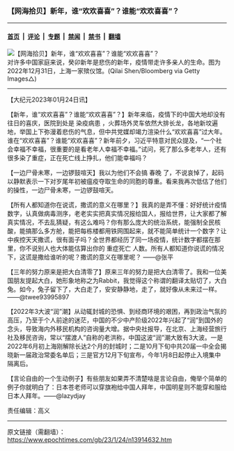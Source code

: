 ### 【网海拾贝】新年，谁“欢欢喜喜”？谁能“欢欢喜喜”？

---

#### [首页](../../../..?n13914632) &nbsp;|&nbsp; [评论](../../../../../epoch-comment?n13914632) &nbsp;|&nbsp; [专题](../../../../../epoch-special?n13914632) &nbsp;|&nbsp; [禁闻](../../../../../epoch-news?n13914632) &nbsp;|&nbsp; [禁书](../../../../../books?n13914632) &nbsp;|&nbsp; [翻墙](https://github.com/gfw-breaker/nogfw/blob/master/README.md?n13914632)


<div><img alt="【网海拾贝】新年，谁“欢欢喜喜”？谁能“欢欢喜喜”？" class="attachment-djy_600_400 size-djy_600_400 wp-post-image" src="https://i.epochtimes.com/assets/uploads/2023/01/id13911398-GettyImages-1245913803-600x400.jpg"/>
<div class="caption">
 对许多中国家庭来说，癸卯新年是悲伤的新年，疫情带走许多亲人的生命。图为2022年12月31日，上海一家殡仪馆。(Qilai Shen/Bloomberg via Getty Images△)
</div></div><hr/><div class="post_content" id="artbody" itemprop="articleBody">
 <!-- article content begin -->
 <p>
  【大纪元2023年01月24日讯】
 </p>
 <p>
  【新年，谁“欢欢喜喜”？谁能“欢欢喜喜”？】新年来临，疫情下的中国大地却没有往日的喜庆，医院到处是
  <ok href="https://www.epochtimes.com/gb/tag/%E6%9F%93%E7%96%AB%E7%97%85%E6%82%A3.html">
   染疫病患
  </ok>
  ，火葬场外灵车依然大排长龙，各地新坟遍地，举国上下弥漫着悲伤的气息，但中共党媒却竭力渲染什么“欢欢喜喜”过大年。谁在“欢欢喜喜”？谁能“欢欢喜喜”？新年前夕，习近平特意对民众提及，“一个社会幸福不幸福，很重要的是看老年人幸福不幸福。”试问，死了那么多老年人，还有很多染了重症，正在死亡线上挣扎，他们能幸福吗？
 </p>
 <p>
  【一边尸骨未寒，一边锣鼓喧天】我以为他们不会搞
  <ok href="https://www.epochtimes.com/gb/tag/%E6%98%A5%E6%99%9A.html">
   春晚
  </ok>
  了，不说哀悼了，起码以静默表示一下对岁尾年初被瘟疫夺取生命的同胞的尊重。看来我再次低估了他们的操性，一边尸骨未寒，一边锣鼓喧天。
 </p>
 <p>
  【所有人都知道你在说谎，撒谎的意义在哪里？】我真的是弄不懂：好好统计疫情数字，认真做病毒测序，老老实实把真实情况报给国人，报给世界，让大家都了解真实情况，不去乱猜疑，有这么难吗？你有那么庞大的统治系统，能强制全民核酸，能搞那么多方舱，能把每栋楼都用铁网围起来，就不能简单统计一个数字？让中疾控天天撒谎，很有面子吗？全世界都经历了同一场疫情，统计数字都摆在那里，你不说别人也大体能估算出你的
  <ok href="https://www.epochtimes.com/gb/tag/%E9%87%8D%E7%97%87%E6%AD%BB%E4%BA%A1.html">
   重症死亡
  </ok>
  人数。所有人都知道你说谎的情况下，这谎是撒给谁听的呢？撒谎的意义在哪里呢？ ——@张平
 </p>
 <p>
  【三年的努力原来是把大白清零了】原来三年的努力是把大白清零了。我和一位美国朋友提起大白，她形象地称之为Rabbit，我觉得这个称谓的翻译太贴切了，大白兔。如今，兔子留下了，大白走了，安安静静地，走了，就好像从未来过一样。——@twee93995897
 </p>
 <p>
  【2022年3大波“润”潮】从动辄封城的恐惧、到经商环境的艰困，再到政治气氛的高压，乃至于个人前途的迷茫，中国的不少中产阶级2022年兴起了“润”到国外的念头，导致海内外移民机构的咨询量大增。据中央社报导，在北京、上海经营旅行社及移民咨询，常以“摆渡人”自称的老洪称，中国这波“润”潮大致有3大波。一是2022年6月初上海刚解除长达2个月的封城时；二是10月下旬中共20届一中全会揭晓新一届政治常委名单后；三是官方12月下旬宣布，今年1月8日起停止入境集中隔离后。
 </p>
 <p>
  【言论自由的一个生动例子】有些朋友如果弄不清楚啥是言论自由，俺举个简单的例子你就明白了：日本苍老师可以穿旗袍给中国人拜年，中国明星则不能穿和服给日本人拜年。——@lazydjay
 </p>
 <p>
  责任编辑：高义
 </p>
 <!-- article content end -->
 <div id="below_article_ad">
 </div>
</div>


---

原文链接（需翻墙）：https://www.epochtimes.com/gb/23/1/24/n13914632.htm